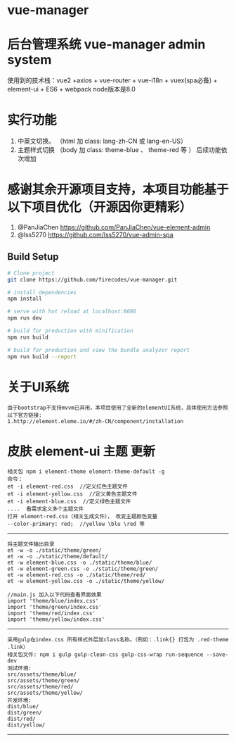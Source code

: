 # vue-manager

[线上地址]: https://firecodes.github.io/vue-manager/

# 后台管理系统 vue-manager  admin system
使用到的技术栈：vue2 +axios + vue-router + vue-i18n + vuex(spa必备) + element-ui + ES6 + webpack 
node版本是8.0

# 实行功能
1. 中英文切换。 （html 加 class: lang-zh-CN 或 lang-en-US）
2. 主题样式切换 （body 加 class: theme-blue 、 theme-red 等 ）
后续功能依次增加

# 感谢其余开源项目支持，本项目功能基于以下项目优化（开源因你更精彩）
1. @PanJiaChen   https://github.com/PanJiaChen/vue-element-admin
2. @lss5270   https://github.com/lss5270/vue-admin-spa


## Build Setup

``` bash
# Clone project
git clone https://github.com/firecodes/vue-manager.git

# install dependencies
npm install

# serve with hot reload at localhost:8686
npm run dev

# build for production with minification
npm run build

# build for production and view the bundle analyzer report
npm run build --report
```

# 关于UI系统
    由于bootstrap不支持mvvm已弃用，本项目使用了全新的elementUI系统，具体使用方法参照以下官方链接:
    1.http://element.eleme.io/#/zh-CN/component/installation


# 皮肤 element-ui 主题 更新
    相关包 npm i element-theme element-theme-default -g
    命令：
    et -i element-red.css  //定义红色主题文件
    et -i element-yellow.css  //定义黄色主题文件
    et -i element-blue.css  //定义绿色主题文件
    ....  看需求定义多个主题文件
    打开 element-red.css（相关生成文件）， 改变主题颜色变量
    --color-primary: red;  //yellow \blu \red 等
-----------------------------------------------------
    将主题文件输出目录
    et -w -o ./static/theme/green/
    et -w -o ./static/theme/default/
    et -w element-blue.css -o ./static/theme/blue/
    et -w element-green.css -o ./static/theme/green/
    et -w element-red.css -o ./static/theme/red/
    et -w element-yellow.css -o ./static/theme/yellow/

    //main.js 加入以下代码查看界面效果
    import 'theme/blue/index.css'
    import 'theme/green/index.css'
    import 'theme/red/index.css'
    import 'theme/yellow/index.css'
---------------------------------------------------------------------------------
    采用gulp在index.css 所有样式外层加class名称。（例如：.link{} 打包为 .red-theme .link）
    相关包文件: npm i gulp gulp-clean-css gulp-css-wrap run-sequence --save-dev
    测试环境:
    src/assets/theme/blue/
    src/assets/theme/green/
    src/assets/theme/red/
    src/assets/theme/yellow/
    开发环境:
    dist/blue/
    dist/green/
    dist/red/
    dist/yellow/
---------------------------------------------------------------------------------






